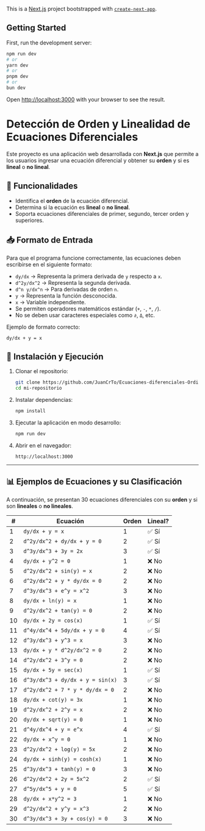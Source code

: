 This is a [Next.js](https://nextjs.org) project bootstrapped with [`create-next-app`](https://nextjs.org/docs/pages/api-reference/create-next-app).

## Getting Started

First, run the development server:

```bash
npm run dev
# or
yarn dev
# or
pnpm dev
# or
bun dev
```

Open [http://localhost:3000](http://localhost:3000) with your browser to see the result.

# Detección de Orden y Linealidad de Ecuaciones Diferenciales

Este proyecto es una aplicación web desarrollada con **Next.js** que permite a los usuarios ingresar una ecuación diferencial y obtener su **orden** y si es **lineal** o **no lineal**.

## 📌 Funcionalidades
- Identifica el **orden** de la ecuación diferencial.
- Determina si la ecuación es **lineal** o **no lineal**.
- Soporta ecuaciones diferenciales de primer, segundo, tercer orden y superiores.

## 📥 Formato de Entrada
Para que el programa funcione correctamente, las ecuaciones deben escribirse en el siguiente formato:

- `dy/dx` → Representa la primera derivada de `y` respecto a `x`.
- `d^2y/dx^2` → Representa la segunda derivada.
- `d^n y/dx^n` → Para derivadas de orden `n`.
- `y` → Representa la función desconocida.
- `x` → Variable independiente.
- Se permiten operadores matemáticos estándar (`+`, `-`, `*`, `/`).
- No se deben usar caracteres especiales como `∂`, `Δ`, etc.

Ejemplo de formato correcto:
```plaintext
dy/dx + y = x
```

## 🚀 Instalación y Ejecución

1. Clonar el repositorio:
   ```sh
   git clone https://github.com/JuanCrTo/Ecuaciones-diferenciales-Ordinarias--Orden-y-Linealidad.git
   cd mi-repositorio
   ```
2. Instalar dependencias:
   ```sh
   npm install
   ```
3. Ejecutar la aplicación en modo desarrollo:
   ```sh
   npm run dev
   ```
4. Abrir en el navegador:
   ```
   http://localhost:3000
   ```

---

## 📊 Ejemplos de Ecuaciones y su Clasificación

A continuación, se presentan 30 ecuaciones diferenciales con su **orden** y si son **lineales** o **no lineales**.

| #  | **Ecuación**                              | **Orden** | **Lineal?** |
|----|------------------------------------------|----------|------------|
| 1  | `dy/dx + y = x`                         | 1        | ✅ Sí       |
| 2  | `d^2y/dx^2 + dy/dx + y = 0`             | 2        | ✅ Sí       |
| 3  | `d^3y/dx^3 + 3y = 2x`                   | 3        | ✅ Sí       |
| 4  | `dy/dx + y^2 = 0`                        | 1        | ❌ No      |
| 5  | `d^2y/dx^2 + sin(y) = x`                | 2        | ❌ No      |
| 6  | `d^2y/dx^2 + y * dy/dx = 0`             | 2        | ❌ No      |
| 7  | `d^3y/dx^3 + e^y = x^2`                 | 3        | ❌ No      |
| 8  | `dy/dx + ln(y) = x`                     | 1        | ❌ No      |
| 9  | `d^2y/dx^2 + tan(y) = 0`                | 2        | ❌ No      |
| 10 | `dy/dx + 2y = cos(x)`                   | 1        | ✅ Sí       |
| 11 | `d^4y/dx^4 + 5dy/dx + y = 0`            | 4        | ✅ Sí       |
| 12 | `d^3y/dx^3 + y^3 = x`                   | 3        | ❌ No      |
| 13 | `dy/dx + y * d^2y/dx^2 = 0`             | 2        | ❌ No      |
| 14 | `d^2y/dx^2 + 3^y = 0`                   | 2        | ❌ No      |
| 15 | `dy/dx + 5y = sec(x)`                   | 1        | ✅ Sí       |
| 16 | `d^3y/dx^3 + dy/dx + y = sin(x)`        | 3        | ✅ Sí       |
| 17 | `d^2y/dx^2 + 7 * y * dy/dx = 0`         | 2        | ❌ No      |
| 18 | `dy/dx + cot(y) = 3x`                   | 1        | ❌ No      |
| 19 | `d^2y/dx^2 + 2^y = x`                   | 2        | ❌ No      |
| 20 | `dy/dx + sqrt(y) = 0`                   | 1        | ❌ No      |
| 21 | `d^4y/dx^4 + y = e^x`                   | 4        | ✅ Sí       |
| 22 | `dy/dx + x^y = 0`                       | 1        | ❌ No      |
| 23 | `d^2y/dx^2 + log(y) = 5x`               | 2        | ❌ No      |
| 24 | `dy/dx + sinh(y) = cosh(x)`             | 1        | ❌ No      |
| 25 | `d^3y/dx^3 + tanh(y) = 0`               | 3        | ❌ No      |
| 26 | `d^2y/dx^2 + 2y = 5x^2`                 | 2        | ✅ Sí       |
| 27 | `d^5y/dx^5 + y = 0`                     | 5        | ✅ Sí       |
| 28 | `dy/dx + x*y^2 = 3`                     | 1        | ❌ No      |
| 29 | `d^2y/dx^2 + y^y = x^3`                 | 2        | ❌ No      |
| 30 | `d^3y/dx^3 + 3y + cos(y) = 0`           | 3        | ❌ No      |

